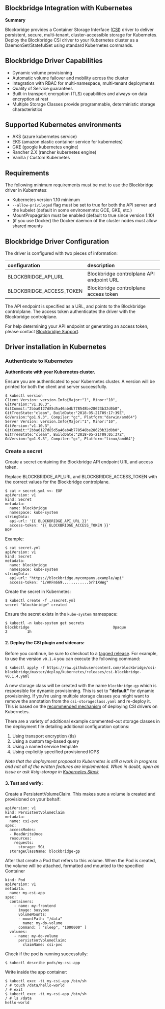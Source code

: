 
## Blockbridge Integration with Kubernetes

**Summary**

Blockbridge provides a Container Storage Interface ([CSI](https://github.com/container-storage-interface/spec)) driver to deliver persistent, secure, multi-tenant, cluster-accessible storage for Kubernetes. Deploy the Blockbridge CSI driver to your Kubernetes cluster as a DaemonSet/StatefulSet using standard Kubernetes commands.

## Blockbridge Driver Capabilities

* Dynamic volume provisioning
* Automatic volume failover and mobility across the cluster
* Integration with RBAC for multi-namespace, multi-tenant deployments
* Quality of Service guarantees
* Built-in transport encryption (TLS) capabilities and always-on data encryption at rest
* Multiple Storage Classes provide programmable, deterministic storage characteristics

## Supported Kubernetes environments

* AKS (azure kubernetes service)
* EKS (amazon elastic container service for kubernetes)
* GKE (google kubernetes engine)
* Rancher 2.X (rancher kubernetes engine)
* Vanilla / Custom Kubernetes

## Requirements

The following minimum requirements must be met to use the Blockbridge driver in Kubernetes:

* Kubernetes version 1.10 minimum
* `--allow-privileged` flag must be set to true for both the API server and the
  kubelet (default in some environemnts: GCE, GKE, etc.)
* MountPropagation must be enabled (default to true since version 1.10)
* (if you use Docker) the Docker daemon of the cluster nodes must allow shared
  mounts

## Blockbridge Driver Configuration

The driver is configured with two pieces of information:

| configuration | description |
| :----         | :----       |
| BLOCKBRIDGE_API_URL | Blockbridge controlplane API endpoint URL |
| BLOCKBRIDGE_ACCESS_TOKEN | Blockbridge controlplane access token

The API endpoint is specified as a URL, and points to the Blockbridge
controlplane. The access token authenticates the driver with the Blockbridge
controlplane.

For help determining your API endpoint or generating an access token, please contact [Blockbridge Support](mailto:support@blockbridge.com).

## Driver installation in Kubernetes

### Authenticate to Kubernetes

**Authenticate with your Kubernetes cluster.**

Ensure you are authenticated to your Kubernetes cluster. A version will be printed for both the client and server successfully.

```
$ kubectl version
Client Version: version.Info{Major:"1", Minor:"10", GitVersion:"v1.10.3", GitCommit:"2bba0127d85d5a46ab4b778548be28623b32d0b0", GitTreeState:"clean", BuildDate:"2018-05-21T09:17:39Z", GoVersion:"go1.9.3", Compiler:"gc", Platform:"darwin/amd64"}
Server Version: version.Info{Major:"1", Minor:"10", GitVersion:"v1.10.3", GitCommit:"2bba0127d85d5a46ab4b778548be28623b32d0b0", GitTreeState:"clean", BuildDate:"2018-05-21T09:05:37Z", GoVersion:"go1.9.3", Compiler:"gc", Platform:"linux/amd64"}
```

### Create a secret

Create a secret containing the Blockbridge API endpoint URL and access token.

Replace BLOCKBRIDGE_API_URL and BLOCKBRIDGE_ACCESS_TOKEN with the correct values for the Blockbridge controlplane.

```
$ cat > secret.yml <<- EOF
apiVersion: v1
kind: Secret
metadata:
  name: blockbridge
  namespace: kube-system
stringData:
  api-url: '{{ BLOCKBRIDGE_API_URL }}'
  access-token: '{{ BLOCKBRIDGE_ACCESS_TOKEN }}'
EOF
```

Example:

```
$ cat secret.yml
apiVersion: v1
kind: Secret
metadata:
  name: blockbridge
  namespace: kube-system
stringData:
  api-url: "https://blockbridge.mycompany.example/api"
  access-token: "1/AKFm669............brr1XWWg"
```

Create the secret in Kubernetes:

```
$ kubectl create -f ./secret.yml
secret "blockbridge" created
```

Ensure the secret exists in the `kube-system` namespace:

```
$ kubectl -n kube-system get secrets
blockbridge                                      Opaque                                2         1h
```

#### 2. Deploy the CSI plugin and sidecars:

Before you continue, be sure to checkout to a [tagged
release](https://github.com/blockbridge/csi-blockbridge/releases). For
example, to use the version `v0.1.4` you can execute the following command:

```
$ kubectl apply -f https://raw.githubusercontent.com/blockbridge/csi-blockbridge/master/deploy/kubernetes/releases/csi-blockbridge-v0.1.4.yaml
```

A new storage class will be created with the name `blockbridge-gp` which is
responsible for dynamic provisioning. This is set to **"default"** for dynamic
provisioning. If you're using multiple storage classes you might want to remove
the annotation from the `csi-storageclass.yaml` and re-deploy it. This is
based on the [recommended mechanism](https://github.com/kubernetes/community/blob/master/contributors/design-proposals/storage/container-storage-interface.md#recommended-mechanism-for-deploying-csi-drivers-on-kubernetes) of deploying CSI drivers on Kubernetes.

There are a variety of additional example commented-out storage classes in the
deployment file detailing additional configuration options:

1. Using transport encryption (tls)
2. Using a custom tag-based query
3. Using a named service template
4. Using explicitly specified provisioned IOPS

*Note that the deployment proposal to Kubernetes is still a work in progress and not all of the written
features are implemented. When in doubt, open an issue or ask #sig-storage in [Kubernetes Slack](http://slack.k8s.io)*

#### 3. Test and verify:

Create a PersistentVolumeClaim. This makes sure a volume is created and provisioned on your behalf:

```
apiVersion: v1
kind: PersistentVolumeClaim
metadata:
  name: csi-pvc
spec:
  accessModes:
  - ReadWriteOnce
  resources:
    requests:
      storage: 5Gi
  storageClassName: blockbridge-gp
```

After that create a Pod that refers to this volume. When the Pod is created, the volume will be attached, formatted and mounted to the specified Container

```
kind: Pod
apiVersion: v1
metadata:
  name: my-csi-app
spec:
  containers:
    - name: my-frontend
      image: busybox
      volumeMounts:
      - mountPath: "/data"
        name: my-do-volume
      command: [ "sleep", "1000000" ]
  volumes:
    - name: my-do-volume
      persistentVolumeClaim:
        claimName: csi-pvc 
```

Check if the pod is running successfully:


```
$ kubectl describe pods/my-csi-app
```

Write inside the app container:

```
$ kubectl exec -ti my-csi-app /bin/sh
/ # touch /data/hello-world
/ # exit
$ kubectl exec -ti my-csi-app /bin/sh
/ # ls /data
hello-world
```
